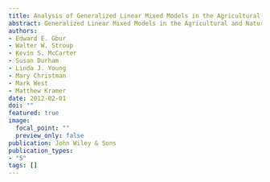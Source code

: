 ```yaml
---
title: Analysis of Generalized Linear Mixed Models in the Agricultural and Natural Resources Sciences
abstract: Generalized Linear Mixed Models in the Agricultural and Natural Resources Sciences provides readers with an understanding and appreciation for the design and analysis of mixed models for non-normally distributed data. It is the only publication of its kind directed specifically toward the agricultural and natural resources sciences audience. Readers will especially benefit from the numerous worked examples based on actual experimental data and the discussion of pitfalls associated with incorrect analyses.
authors:
- Edward E. Gbur
- Walter W. Stroup
- Kevin S. McCarter
- Susan Durham
- Linda J. Young
- Mary Christman
- Mark West
- Matthew Kramer
date: 2012-02-01
doi: ""
featured: true
image: 
  focal_point: ""
  preview_only: false
publication: John Wiley & Sons
publication_types:
- "5"
tags: []
---
```


